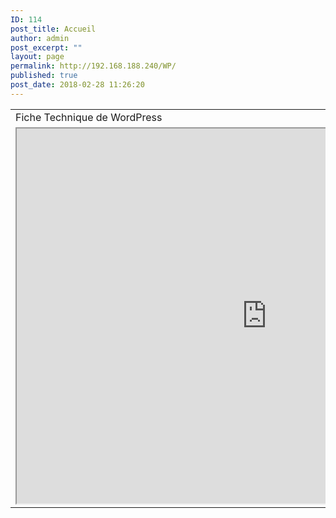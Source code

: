 ```yaml
---
ID: 114
post_title: Accueil
author: admin
post_excerpt: ""
layout: page
permalink: http://192.168.188.240/WP/
published: true
post_date: 2018-02-28 11:26:20
---
```

<table> <tr> <td>Fiche Technique de WordPress</td> </tr> <tr> <td> <iframe src="http://192.168.188.240/WP/wp-content/uploads/2018/02/Fiche-technique-Wordpress.pdf" width="800" height="600" align="middle"></iframe> </td> </tr> </table>